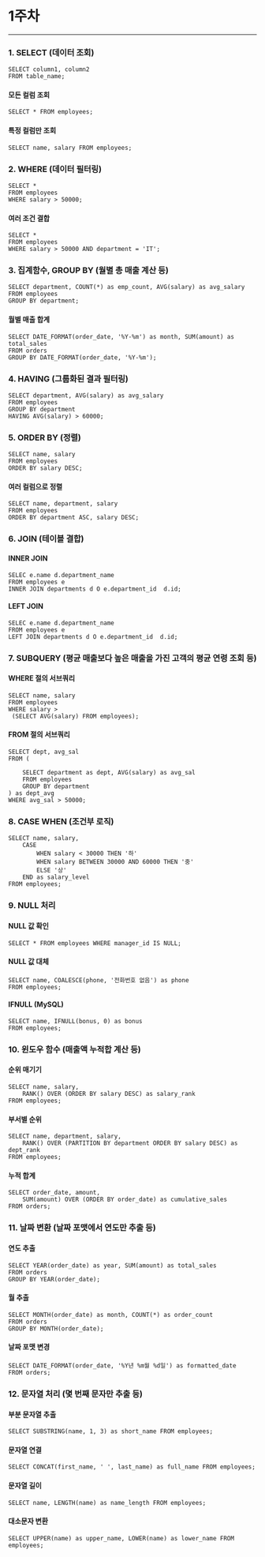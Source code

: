 # 1주차 
---

### 1. SELECT (데이터 조회)
```
SELECT column1, column2
FROM table_name;
```
#### 모든 컬럼 조회
```
SELECT * FROM employees;
```
#### 특정 컬럼만 조회
```
SELECT name, salary FROM employees;
```

### 2. WHERE (데이터 필터링)
```
SELECT * 
FROM employees
WHERE salary > 50000;
```
#### 여러 조건 결합
```
SELECT * 
FROM employees
WHERE salary > 50000 AND department = 'IT';
```

### 3. 집계함수, GROUP BY (월별 총 매출 계산 등)
```
SELECT department, COUNT(*) as emp_count, AVG(salary) as avg_salary
FROM employees
GROUP BY department;
```

#### 월별 매출 합계
```
SELECT DATE_FORMAT(order_date, '%Y-%m') as month, SUM(amount) as total_sales
FROM orders
GROUP BY DATE_FORMAT(order_date, '%Y-%m');
```

### 4. HAVING (그룹화된 결과 필터링)
```
SELECT department, AVG(salary) as avg_salary
FROM employees
GROUP BY department
HAVING AVG(salary) > 60000;
```

### 5. ORDER BY (정렬)
```
SELECT name, salary
FROM employees
ORDER BY salary DESC;
```
#### 여러 컬럼으로 정렬
```
SELECT name, department, salary
FROM employees
ORDER BY department ASC, salary DESC;
```

### 6. JOIN (테이블 결합)
#### INNER JOIN
```
SELEC e.name d.department_name
FROM employees e
INNER JOIN departments d O e.department_id  d.id;
```
#### LEFT JOIN
```
SELEC e.name d.department_name
FROM employees e
LEFT JOIN departments d O e.department_id  d.id;
```

### 7. SUBQUERY (평균 매출보다 높은 매출을 가진 고객의 평균 연령 조회 등)
#### WHERE 절의 서브쿼리
```
SELECT name, salary
FROM employees
WHERE salary >
 (SELECT AVG(salary) FROM employees);
```
#### FROM 절의 서브쿼리

```
SELECT dept, avg_sal
FROM (
    
    SELECT department as dept, AVG(salary) as avg_sal
    FROM employees
    GROUP BY department
) as dept_avg
WHERE avg_sal > 50000;
```

### 8. CASE WHEN (조건부 로직)
```
SELECT name, salary,
    CASE 
        WHEN salary < 30000 THEN '하'
        WHEN salary BETWEEN 30000 AND 60000 THEN '중'
        ELSE '상'
    END as salary_level
FROM employees;
```

### 9. NULL 처리
#### NULL 값 확인
```
SELECT * FROM employees WHERE manager_id IS NULL;
```
#### NULL 값 대체
```
SELECT name, COALESCE(phone, '전화번호 없음') as phone
FROM employees;
```
#### IFNULL (MySQL)
```
SELECT name, IFNULL(bonus, 0) as bonus
FROM employees;
```

### 10. 윈도우 함수 (매출액 누적합 계산 등)
#### 순위 매기기
```
SELECT name, salary,
    RANK() OVER (ORDER BY salary DESC) as salary_rank
FROM employees;
```
#### 부서별 순위
```
SELECT name, department, salary,
    RANK() OVER (PARTITION BY department ORDER BY salary DESC) as dept_rank
FROM employees;
```
#### 누적 합계
```
SELECT order_date, amount,
    SUM(amount) OVER (ORDER BY order_date) as cumulative_sales
FROM orders;
```

### 11. 날짜 변환 (날짜 포맷에서 연도만 추출 등)
#### 연도 추출
```
SELECT YEAR(order_date) as year, SUM(amount) as total_sales
FROM orders
GROUP BY YEAR(order_date);
```
#### 월 추출
```
SELECT MONTH(order_date) as month, COUNT(*) as order_count
FROM orders
GROUP BY MONTH(order_date);
```
#### 날짜 포맷 변경
```
SELECT DATE_FORMAT(order_date, '%Y년 %m월 %d일') as formatted_date
FROM orders;
```

### 12. 문자열 처리 (몇 번째 문자만 추출 등)
#### 부분 문자열 추출
```
SELECT SUBSTRING(name, 1, 3) as short_name FROM employees;
```
#### 문자열 연결
```
SELECT CONCAT(first_name, ' ', last_name) as full_name FROM employees;
```
#### 문자열 길이
```
SELECT name, LENGTH(name) as name_length FROM employees;
```
#### 대소문자 변환
```
SELECT UPPER(name) as upper_name, LOWER(name) as lower_name FROM employees;
```